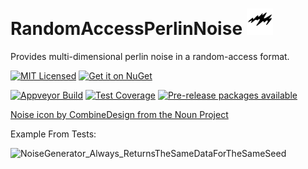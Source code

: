 RandomAccessPerlinNoise <img src="Noise.svg" width="42" height="42" />
=======

Provides multi-dimensional perlin noise in a random-access format.

[![MIT Licensed](https://img.shields.io/badge/license-MIT-blue.svg?style=flat-square)](license.md)
[![Get it on NuGet](https://img.shields.io/nuget/v/RandomAccessPerlinNoise.svg?style=flat-square)](http://nuget.org/packages/RandomAccessPerlinNoise)

[![Appveyor Build](https://img.shields.io/appveyor/ci/otac0n/RandomAccessPerlinNoise.svg?style=flat-square)](https://ci.appveyor.com/project/otac0n/RandomAccessPerlinNoise)
[![Test Coverage](https://img.shields.io/codecov/c/github/otac0n/RandomAccessPerlinNoise.svg?style=flat-square)](https://codecov.io/gh/otac0n/RandomAccessPerlinNoise)
[![Pre-release packages available](https://img.shields.io/nuget/vpre/RandomAccessPerlinNoise.svg?style=flat-square)](http://nuget.org/packages/RandomAccessPerlinNoise)

[Noise icon by CombineDesign from the Noun Project](https://thenounproject.com/term/noise/359537/)

Example From Tests:

![NoiseGenerator_Always_ReturnsTheSameDataForTheSameSeed](RandomAccessPerlinNoise.Tests/ExpectedResults/RandomAccessPerlinNoise.Tests.NoiseGeneratorApprovalTests/NoiseGenerator_Always_ReturnsTheSameDataForTheSameSeed.png)
